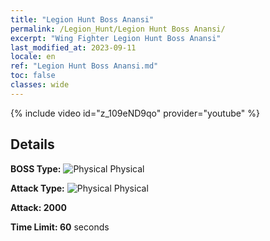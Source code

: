 ```yaml
---
title: "Legion Hunt Boss Anansi"
permalink: /Legion_Hunt/Legion Hunt Boss Anansi/
excerpt: "Wing Fighter Legion Hunt Boss Anansi"
last_modified_at: 2023-09-11
locale: en
ref: "Legion Hunt Boss Anansi.md"
toc: false
classes: wide
---
```



{% include video id="z_109eND9qo" provider="youtube" %}

## Details

  **BOSS Type:** ![Physical](/images/common_sx_icon9.png) Physical

  **Attack Type:** ![Physical](/images/common_sx_icon9.png) Physical

  **Attack: 2000**

  **Time Limit: 60** seconds

